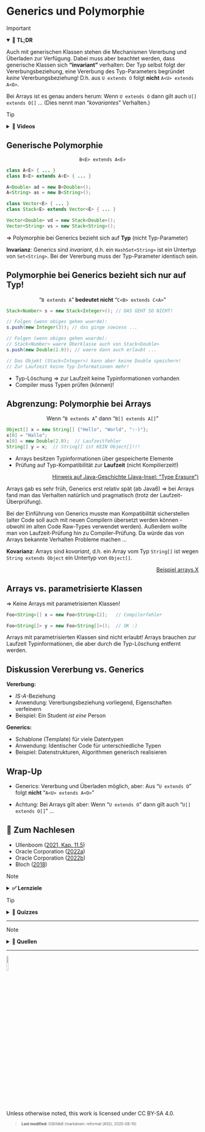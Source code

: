 # Generics und Polymorphie

> [!IMPORTANT]
>
> <details open>
>
> <summary><strong>🎯 TL;DR</strong></summary>
>
> Auch mit generischen Klassen stehen die Mechanismen Vererbung und
> Überladen zur Verfügung. Dabei muss aber beachtet werden, dass
> generische Klassen sich **“invariant”** verhalten: Der Typ selbst
> folgt der Vererbungsbeziehung, eine Vererbung des Typ-Parameters
> begründet *keine* Vererbungsbeziehung! D.h. aus `U extends O` folgt
> **nicht** `A<U> extends A<O>`.
>
> Bei Arrays ist es genau anders herum: Wenn `U extends O` dann gilt
> auch `U[] extends O[]` … (Dies nennt man “*kovariantes*” Verhalten.)
>
> </details>

> [!TIP]
>
> <details>
>
> <summary><strong>🎦 Videos</strong></summary>
>
> - [VL Generics und Polymorphie](https://youtu.be/RiTA43wTixQ)
>
> </details>

## Generische Polymorphie

<div align="center">

`B<E> extends A<E>`

</div>

``` java
class A<E> { ... }
class B<E> extends A<E> { ... }

A<Double> ad = new B<Double>();
A<String> as = new B<String>();
```

``` java
class Vector<E> { ... }
class Stack<E> extends Vector<E> { ... }

Vector<Double> vd = new Stack<Double>();
Vector<String> vs = new Stack<String>();
```

=\> Polymorphie bei Generics bezieht sich auf **Typ** (nicht
Typ-Parameter)

**Invarianz**: Generics sind *invariant*, d.h. ein `HashSet<String>` ist
ein Untertyp von `Set<String>`. Bei der Vererbung muss der Typ-Parameter
identisch sein.

## Polymorphie bei Generics bezieht sich nur auf Typ!

<div align="center">

“`B extends A`” **bedeutet nicht** “`C<B> extends C<A>`”

</div>

``` java
Stack<Number> s = new Stack<Integer>(); // DAS GEHT SO NICHT!

// Folgen (wenn obiges gehen wuerde):
s.push(new Integer(3)); // das ginge sowieso ...

// Folgen (wenn obiges gehen wuerde):
// Stack<Number> waere Oberklasse auch von Stack<Double>
s.push(new Double(2.0)); // waere dann auch erlaubt ...

// Das Objekt (Stack<Integer>) kann aber keine Double speichern!
// Zur Laufzeit keine Typ-Informationen mehr!
```

- Typ-Löschung =\> zur Laufzeit keine Typinformationen vorhanden
- Compiler muss Typen prüfen (können)!

## Abgrenzung: Polymorphie bei Arrays

<div align="center">

Wenn “`B extends A`” dann “`B[] extends A[]`”

</div>

``` java
Object[] x = new String[] {"Hello", "World", ":-)"};
x[0] = "Hallo";
x[0] = new Double(2.0);  // Laufzeitfehler
String[] y = x;  // String[] ist KEIN Object[]!!!
```

- Arrays besitzen Typinformationen über gespeicherte Elemente
- Prüfung auf Typ-Kompatibilität zur **Laufzeit** (nicht Kompilierzeit!)

<p align="right"><a href="https://openbook.rheinwerk-verlag.de/javainsel/11_002.html#u11.2.2">Hinweis auf Java-Geschichte (Java-Insel: “Type Erasure”)</a></p>

Arrays gab es sehr früh, Generics erst relativ spät (ab Java6) =\> bei
Arrays fand man das Verhalten natürlich und pragmatisch (trotz der
Laufzeit-Überprüfung).

Bei der Einführung von Generics musste man Kompatibilität sicherstellen
(alter Code soll auch mit neuen Compilern übersetzt werden können -
obwohl im alten Code Raw-Types verwendet werden). Außerdem wollte man
von Laufzeit-Prüfung hin zu Compiler-Prüfung. Da würde das von Arrays
bekannte Verhalten Probleme machen …

**Kovarianz**: Arrays sind *kovariant*, d.h. ein Array vom Typ
`String[]` ist wegen `String extends Object` ein Untertyp von
`Object[]`.

<p align="right"><a href="https://github.com/Programmiermethoden-CampusMinden/PM-Lecture/blob/master/markdown/generics/src/arrays/X.java">Beispiel arrays.X</a></p>

## Arrays vs. parametrisierte Klassen

=\> Keine Arrays mit parametrisierten Klassen!

``` java
Foo<String>[] x = new Foo<String>[2];   // Compilerfehler

Foo<String[]> y = new Foo<String[]>();  // OK :)
```

Arrays mit parametrisierten Klassen sind nicht erlaubt! Arrays brauchen
zur Laufzeit Typinformationen, die aber durch die Typ-Löschung entfernt
werden.

## Diskussion Vererbung vs. Generics

**Vererbung:**

- *IS-A*-Beziehung
- Anwendung: Vererbungsbeziehung vorliegend, Eigenschaften verfeinern
- Beispiel: Ein Student *ist eine* Person

**Generics:**

- Schablone (Template) für viele Datentypen
- Anwendung: Identischer Code für unterschiedliche Typen
- Beispiel: Datenstrukturen, Algorithmen generisch realisieren

## Wrap-Up

- Generics: Vererbung und Überladen möglich, aber: Aus “`U extends O`”
  folgt **nicht** “`A<U> extends A<O>`”

<!-- -->

- Achtung: Bei Arrays gilt aber: Wenn “`U extends O`” dann gilt auch
  “`U[] extends O[]`” …

## 📖 Zum Nachlesen

- Ullenboom ([2021, Kap. 11.5](#ref-Ullenboom2021))
- Oracle Corporation ([2022a](#ref-LernJava))
- Oracle Corporation ([2022b](#ref-Java-SE-Tutorial))
- Bloch ([2018](#ref-Bloch2018))

> [!NOTE]
>
> <details>
>
> <summary><strong>✅ Lernziele</strong></summary>
>
> - k3: Vererbungsbeziehungen mit generischen Klassen
> - k3: Umgang mit Arrays und generischen Typen
>
> </details>

> [!TIP]
>
> <details>
>
> <summary><strong>🧩 Quizzes</strong></summary>
>
> - [Quiz Generics und Polymorphie
>   (ILIAS)](https://www.hsbi.de/elearning/goto.php?target=tst_1106238&client_id=FH-Bielefeld)
>
> </details>

------------------------------------------------------------------------

> [!NOTE]
>
> <details>
>
> <summary><strong>👀 Quellen</strong></summary>
>
> <div id="refs" class="references csl-bib-body hanging-indent"
> entry-spacing="0">
>
> <div id="ref-Bloch2018" class="csl-entry">
>
> Bloch, J. 2018. *Effective Java*. 3. Aufl. Addison-Wesley.
>
> </div>
>
> <div id="ref-LernJava" class="csl-entry">
>
> Oracle Corporation. 2022a. „Learn Java“. 2022.
> <https://dev.java/learn/>.
>
> </div>
>
> <div id="ref-Java-SE-Tutorial" class="csl-entry">
>
> ———. 2022b. „The Java Tutorials“. 2022.
> <https://docs.oracle.com/javase/tutorial/>.
>
> </div>
>
> <div id="ref-Ullenboom2021" class="csl-entry">
>
> Ullenboom, C. 2021. *Java ist auch eine Insel*. 16. Aufl.
> Rheinwerk-Verlag.
> <https://openbook.rheinwerk-verlag.de/javainsel/index.html>.
>
> </div>
>
> </div>
>
> </details>

------------------------------------------------------------------------

<img src="https://licensebuttons.net/l/by-sa/4.0/88x31.png" width="10%">

Unless otherwise noted, this work is licensed under CC BY-SA 4.0.

<blockquote><p><sup><sub><strong>Last modified:</strong> 02b1db8 (markdown: reformat (#32), 2025-08-10)<br></sub></sup></p></blockquote>
